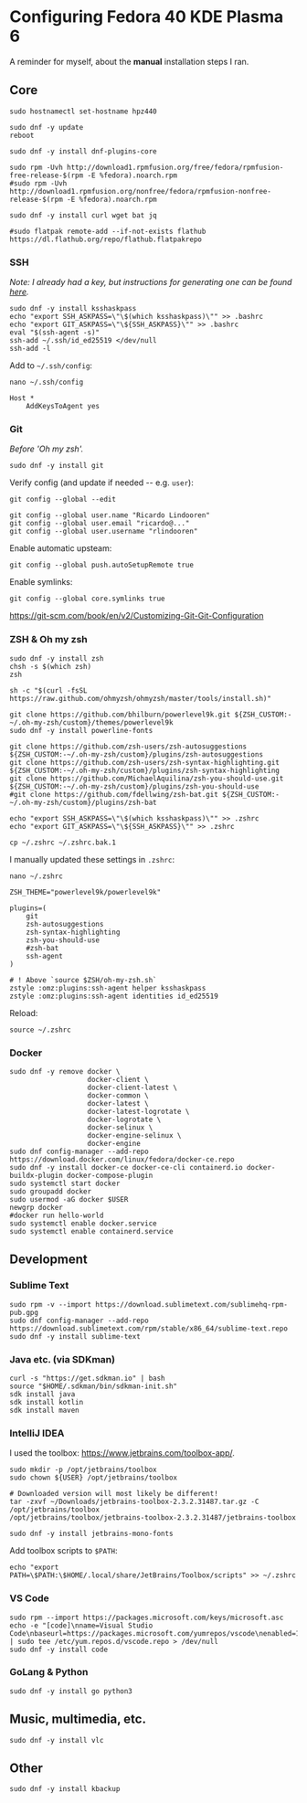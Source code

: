 # Configuring Fedora 40 KDE Plasma 6

A reminder for myself, about the **manual** installation steps I ran.

## Core

```shell
sudo hostnamectl set-hostname hpz440
```

```shell
sudo dnf -y update
reboot
```

```shell
sudo dnf -y install dnf-plugins-core
```

```shell
sudo rpm -Uvh http://download1.rpmfusion.org/free/fedora/rpmfusion-free-release-$(rpm -E %fedora).noarch.rpm
#sudo rpm -Uvh http://download1.rpmfusion.org/nonfree/fedora/rpmfusion-nonfree-release-$(rpm -E %fedora).noarch.rpm
```

```shell
sudo dnf -y install curl wget bat jq
```

```shell
#sudo flatpak remote-add --if-not-exists flathub https://dl.flathub.org/repo/flathub.flatpakrepo
```

### SSH

_Note: I already had a key, but instructions for generating one can be found [here](https://docs.github.com/en/authentication/connecting-to-github-with-ssh/generating-a-new-ssh-key-and-adding-it-to-the-ssh-agent)._

```shell
sudo dnf -y install ksshaskpass
echo "export SSH_ASKPASS=\"\$(which ksshaskpass)\"" >> .bashrc
echo "export GIT_ASKPASS=\"\${SSH_ASKPASS}\"" >> .bashrc
eval "$(ssh-agent -s)"
ssh-add ~/.ssh/id_ed25519 </dev/null
ssh-add -l
```

Add to `~/.ssh/config`:

```shell
nano ~/.ssh/config
```

```
Host * 
    AddKeysToAgent yes
```

### Git

_Before 'Oh my zsh'._

```shell
sudo dnf -y install git
```

Verify config (and update if needed -- e.g. `user`):
```shell
git config --global --edit
```

```
git config --global user.name "Ricardo Lindooren" 
git config --global user.email "ricardo@..." 
git config --global user.username "rlindooren"
```

Enable automatic upsteam:
```shell
git config --global push.autoSetupRemote true
```

Enable symlinks:
```shell
git config --global core.symlinks true
```

https://git-scm.com/book/en/v2/Customizing-Git-Git-Configuration

### ZSH & Oh my zsh

```shell
sudo dnf -y install zsh
chsh -s $(which zsh)
zsh
```

```shell
sh -c "$(curl -fsSL https://raw.github.com/ohmyzsh/ohmyzsh/master/tools/install.sh)"

git clone https://github.com/bhilburn/powerlevel9k.git ${ZSH_CUSTOM:-~/.oh-my-zsh/custom}/themes/powerlevel9k
sudo dnf -y install powerline-fonts

git clone https://github.com/zsh-users/zsh-autosuggestions ${ZSH_CUSTOM:-~/.oh-my-zsh/custom}/plugins/zsh-autosuggestions
git clone https://github.com/zsh-users/zsh-syntax-highlighting.git ${ZSH_CUSTOM:-~/.oh-my-zsh/custom}/plugins/zsh-syntax-highlighting
git clone https://github.com/MichaelAquilina/zsh-you-should-use.git ${ZSH_CUSTOM:-~/.oh-my-zsh/custom}/plugins/zsh-you-should-use
#git clone https://github.com/fdellwing/zsh-bat.git ${ZSH_CUSTOM:-~/.oh-my-zsh/custom}/plugins/zsh-bat

echo "export SSH_ASKPASS=\"\$(which ksshaskpass)\"" >> .zshrc
echo "export GIT_ASKPASS=\"\${SSH_ASKPASS}\"" >> .zshrc

cp ~/.zshrc ~/.zshrc.bak.1
```

I manually updated these settings in `.zshrc`:

```shell
nano ~/.zshrc
```

```
ZSH_THEME="powerlevel9k/powerlevel9k"

plugins=(
    git
    zsh-autosuggestions
    zsh-syntax-highlighting
    zsh-you-should-use
    #zsh-bat
    ssh-agent
)

# ! Above `source $ZSH/oh-my-zsh.sh`
zstyle :omz:plugins:ssh-agent helper ksshaskpass
zstyle :omz:plugins:ssh-agent identities id_ed25519
```

Reload:
```shell
source ~/.zshrc
```

### Docker

```shell
sudo dnf -y remove docker \
                   docker-client \
                   docker-client-latest \
                   docker-common \
                   docker-latest \
                   docker-latest-logrotate \
                   docker-logrotate \
                   docker-selinux \
                   docker-engine-selinux \
                   docker-engine
sudo dnf config-manager --add-repo https://download.docker.com/linux/fedora/docker-ce.repo
sudo dnf -y install docker-ce docker-ce-cli containerd.io docker-buildx-plugin docker-compose-plugin
sudo systemctl start docker
sudo groupadd docker
sudo usermod -aG docker $USER
newgrp docker
#docker run hello-world
sudo systemctl enable docker.service
sudo systemctl enable containerd.service
```

## Development

### Sublime Text

```shell
sudo rpm -v --import https://download.sublimetext.com/sublimehq-rpm-pub.gpg
sudo dnf config-manager --add-repo https://download.sublimetext.com/rpm/stable/x86_64/sublime-text.repo
sudo dnf -y install sublime-text
```

### Java etc. (via SDKman)

```shell
curl -s "https://get.sdkman.io" | bash
source "$HOME/.sdkman/bin/sdkman-init.sh"
sdk install java
sdk install kotlin
sdk install maven
```

### IntelliJ IDEA

I used the toolbox: https://www.jetbrains.com/toolbox-app/.

```shell
sudo mkdir -p /opt/jetbrains/toolbox
sudo chown ${USER} /opt/jetbrains/toolbox

# Downloaded version will most likely be different!
tar -zxvf ~/Downloads/jetbrains-toolbox-2.3.2.31487.tar.gz -C /opt/jetbrains/toolbox
/opt/jetbrains/toolbox/jetbrains-toolbox-2.3.2.31487/jetbrains-toolbox
```

```shell
sudo dnf -y install jetbrains-mono-fonts
```

Add toolbox scripts to `$PATH`:

```shell
echo "export PATH=\$PATH:\$HOME/.local/share/JetBrains/Toolbox/scripts" >> ~/.zshrc
```

### VS Code

```shell
sudo rpm --import https://packages.microsoft.com/keys/microsoft.asc
echo -e "[code]\nname=Visual Studio Code\nbaseurl=https://packages.microsoft.com/yumrepos/vscode\nenabled=1\ngpgcheck=1\ngpgkey=https://packages.microsoft.com/keys/microsoft.asc" | sudo tee /etc/yum.repos.d/vscode.repo > /dev/null
sudo dnf -y install code
```

### GoLang & Python

```shell
sudo dnf -y install go python3
```

## Music, multimedia, etc.

```shell
sudo dnf -y install vlc
```
## Other

```shell
sudo dnf -y install kbackup
```
